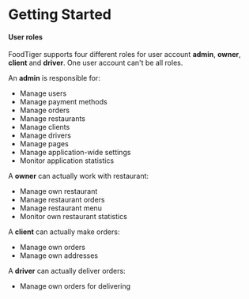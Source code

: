 # Getting Started

#### User roles <a id="41-user-roles"></a>

FoodTiger supports four different roles for user account **admin**, **owner**, **client** and **driver**. One user account can't be all roles.

An **admin** is responsible for:

* Manage users
* Manage payment methods
* Manage orders
* Manage restaurants
* Manage clients
* Manage drivers
* Manage pages
* Manage application-wide settings
* Monitor application statistics

A **owner** can actually work with restaurant:

* Manage own restaurant
* Manage restaurant orders
* Manage restaurant menu
* Monitor own restaurant statistics

A **client** can actually make orders:

* Manage own orders
* Manage own addresses

A **driver** can actually deliver orders:

* Manage own orders for delivering







